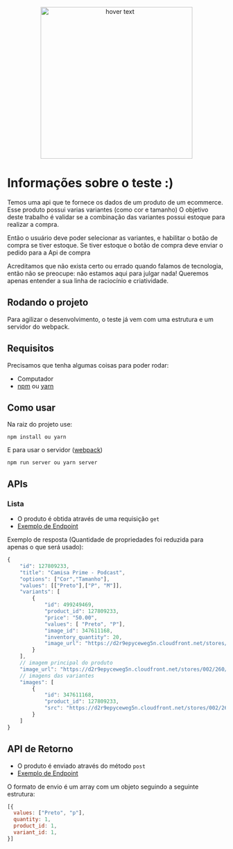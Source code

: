 <p align="center">
  <img src="https://app.landingpage.com.br/construtor/assets/imagens/By.png" width="350" title="hover text">
</p>

# Informações sobre o teste :)

Temos uma api que te fornece os dados de um produto de um ecommerce.
Esse produto possui varias variantes (como cor e tamanho)
O objetivo deste trabalho é validar se a combinação das variantes possui estoque para realizar a compra.

Então o usuário deve poder selecionar as variantes, e habilitar o botão de compra se tiver estoque.
Se tiver estoque o botão de compra deve enviar o pedido para a Api de compra

Acreditamos que não exista certo ou errado quando falamos de tecnologia, então não se preocupe: não estamos aqui para julgar nada! Queremos apenas entender a sua linha de raciocínio e criatividade.

## Rodando o projeto

Para agilizar o desenvolvimento, o teste já vem com uma estrutura e um servidor do webpack.

## Requisitos
Precisamos que tenha algumas coisas para poder rodar:
- Computador
- [npm](https://www.npmjs.com/) ou [yarn](https://yarnpkg.com/)

## Como usar

Na raiz do projeto use:
```
npm install ou yarn
```

E para usar o servidor ([webpack](https://webpack.js.org/))

```
npm run server ou yarn server
```
## APIs

### Lista

- O produto é obtida através de uma requisição `get`
- [Exemplo de Endpoint](https://app.landingpage.com.br/ajax/buscarDetalhesProdutoNuvemshop/LPLG4d/127809233)


Exemplo de resposta (Quantidade de propriedades foi reduzida para apenas o que será usado):

````javascript
{
    "id": 127809233,
    "title": "Camisa Prime - Podcast",
    "options": ["Cor","Tamanho"],
    "values": [["Preto"],["P", "M"]],
    "variants": [
        {
            "id": 499249469,
            "product_id": 127809233,
            "price": "50.00",
            "values": [ "Preto", "P"],
            "image_id": 347611168,
            "inventory_quantity": 20,
            "image_url": "https://d2r9epyceweg5n.cloudfront.net/stores/002/260/878/products/php1aciy61-8cc5b53686d728f5c516589604020929-1024-1024.png"
        }
    ],
    // imagem principal do produto
    "image_url": "https://d2r9epyceweg5n.cloudfront.net/stores/002/260/878/products/php1aciy61-8cc5b53686d728f5c516589604020929-1024-1024.png",
    // imagens das variantes
    "images": [
        {
            "id": 347611168,
            "product_id": 127809233,
            "src": "https://d2r9epyceweg5n.cloudfront.net/stores/002/260/878/products/php1aciy61-8cc5b53686d728f5c516589604020929-1024-1024.png"
        }
    ]
}
````
## API de Retorno

- O produto é enviado através do método `post`
- [Exemplo de Endpoint](https://app.landingpage.com.br/api/checkoutloja/LPLG4d/5d87eb644e5631bc6a03f1e43a804e1c)

O formato de envio é um array com um objeto seguindo a seguinte estrutura:
````javascript
[{
  values: ["Preto", "p"],
  quantity: 1,
  product_id: 1,
  variant_id: 1,
}]
````
